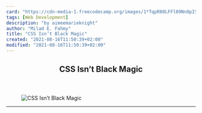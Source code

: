 ```yaml
---
card: "https://cdn-media-1.freecodecamp.org/images/1*TqpR80LFFl09NnOpISdXJg.jpeg"
tags: [Web Development]
description: "by aimeemarieknight"
author: "Milad E. Fahmy"
title: "CSS Isn’t Black Magic"
created: "2021-08-16T11:50:39+02:00"
modified: "2021-08-16T11:50:39+02:00"
---
```

<div class="site-wrapper">
<main id="site-main" class="site-main outer">
<div class="inner">
<article class="post-full post tag-web-development tag-css tag-design tag-web-design tag-technology ">
<header class="post-full-header">
<h1 class="post-full-title">CSS Isn’t Black Magic</h1>
</header>
<figure class="post-full-image">
<picture>
<source media="(max-width: 700px)" sizes="1px" srcset="data:image/gif;base64,R0lGODlhAQABAIAAAAAAAP///yH5BAEAAAAALAAAAAABAAEAAAIBRAA7 1w">
<source media="(min-width: 701px)" sizes="(max-width: 800px) 400px,
(max-width: 1170px) 700px,
1400px" srcset="https://cdn-media-1.freecodecamp.org/images/1*TqpR80LFFl09NnOpISdXJg.jpeg 300w,
https://cdn-media-1.freecodecamp.org/images/1*TqpR80LFFl09NnOpISdXJg.jpeg 600w,
https://cdn-media-1.freecodecamp.org/images/1*TqpR80LFFl09NnOpISdXJg.jpeg 1000w,
https://cdn-media-1.freecodecamp.org/images/1*TqpR80LFFl09NnOpISdXJg.jpeg 2000w">
<img onerror="this.style.display='none'" src="https://cdn-media-1.freecodecamp.org/images/1*TqpR80LFFl09NnOpISdXJg.jpeg" alt="CSS Isn’t Black Magic">
</picture>
</figure>
<section class="post-full-content">
<div class="post-content medium-migrated-article">
</div>
<hr>
</section>
</article>
</div>
</main>
</div>
<!-- Google Tag Manager (noscript) -->
<!-- End Google Tag Manager (noscript) -->
